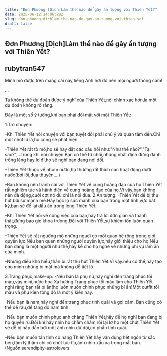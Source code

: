 ```yaml
---
title: "Đơn Phương [Dịch]Làm thế nào để gây ấn tượng với Thiên Yết?"
date: 2025-06-12T14:06:28Z
slug: don-phuong-dichlam-the-nao-de-gay-an-tuong-voi-thien-yet
draft: false
---
```


## Đơn Phương [Dịch]Làm thế nào để gây ấn tượng với Thiên Yết?

## rubytran547

Mình mò được trên mạng cái này,tiếng Anh hơi dở nên mọi người thông cảm!

...

Ta không thể dự đoán được ý nghĩ của Thiên Yết,nói chính xác hơn,là một dự đoán không rõ ràng.

Đây là một số ý tưởng,khi bạn phải đối mặt với một Thiên Yết:

1.Trò chuyện:

-Khi Thiên Yết nói chuyện với bạn,tuyệt đối phải chú ý và quan tâm đến.Chỉ một chút lơ là,họ cũng sẽ phát hiện.

-Thiên Yết rất tò mò,họ sẽ hay đặt các câu hỏi như:"Như thế nào?","Tại sao?",...trong khi nói chuyện.Bạn có thể từ
chối,nhưng nhất định đừng đánh trống lảng hay lơ đi,họ sẽ nghĩ bạn đang nói dối.

-Thiên Yết thuộc về nhóm nước,họ thường rất thích các hoạt động dưới nước(bơi lôi,đua thuyền,...)

-Bạn không nên tranh cãi với Thiên Yết về cung hoàng đạo của họ.Thiên Yết rất nghiêm túc và hãnh diện về cung
hoàng đạo của họ.Vì vậy,bạn không nên đả động,cười cợt nó dù chỉ là nói đùa.
​2.Ấn tượng:
-Thiên Yết dễ bị thu hút bởi sự mạnh mẽ.Hãy bộc lộ sức mạnh của bạn trong một lĩnh vực bất kỳ,bạn sẽ để lại dấu ấn
trong lòng Thiên Yết.

-Khi Thiên Yết hỏi về công việc của bạn,hãy trả lời đơn giản và thành thật,đừng bao giờ khoa trương.Đối với Thiên Yết,sự khiêm tốn luôn quan trọng.

-Thiên Yết sẽ rất ngưỡng mộ những người có mối quan hệ rộng trong giới quyền lực.Nếu bạn quen những người quyền lực,hãy giới thiệu cho họ.Nếu bạn đang là một người như thế,hãy kể cho họ nghe về những phi vụ làm ăn của mình.

-Những điều khó hiểu,thần bí rất thu hút Thiên Yết.Vì vậy.nếu có thể,hãy tạo cho mình những bí mật mà không dễ tiết lộ.

3.Trang phục,make-up:
-Nếu bạn là phụ nữ,hãy nghĩ đến trang phục tối màu,váy mini,nước hoa Xạ hương.Trang phục tối màu làm cho Thiên Yết nghĩ rằng bạn rất bí ẩn(họ luôn muốn chinh phục những bí ẩn)Một outfit tối màu và phụ kiện tông đỏ là một ý kiến hay.

-Nếu bạn là nam,hãy nghĩ đến:trang phục tinh quái và gợi cảm. Bạn cũng có thể để râu,để tăng độ nam tính.

-Nếu bạn muốn chinh phục anh chàng Thiên Yết,hãy để họ nghĩ bạn đang bị họ quyến rũ.Đôi khi hãy nhìn họ chằm chằm,rồi lại lơ họ một chút,Thiên Yết sẽ dễ bị hấp dẫn bởi một ánh nhìn dữ dội,có phần tinh quái.

-Nếu bạn muốn tán tỉnh cô nàng Thiên Yết,hãy vận dụng hết ngôn từ sắc bén,tâm lý,thậm chí có chút tục tĩu,ánh nhìn xấu xa trong mắt bạn.
(Nguồn:serendipity-astrolovers